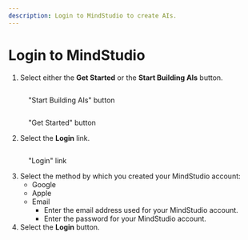 ```yaml
---
description: Login to MindStudio to create AIs.
---
```


# Login to MindStudio

1. Select either the **Get Started** or the **Start Building AIs** button.

<div data-full-width="true">

<figure><img src="../.gitbook/assets/Create a MindStudio Account #2 (1).png" alt=""><figcaption><p>"Start Building AIs" button</p></figcaption></figure>

 

<figure><img src="../.gitbook/assets/Create a MindStudio Account #1 (1).png" alt=""><figcaption><p>"Get Started" button</p></figcaption></figure>

</div>

2. Select the **Login** link.

<div data-full-width="true">

<figure><img src="../.gitbook/assets/Login to MindStudio Account #3.png" alt=""><figcaption><p>"Login" link</p></figcaption></figure>

</div>

3. Select the method by which you created your MindStudio account:
   * Google
   * Apple
   * Email
     * Enter the email address used for your MindStudio account.
     * Enter the password for your MindStudio account.
4. Select the **Login** button.
